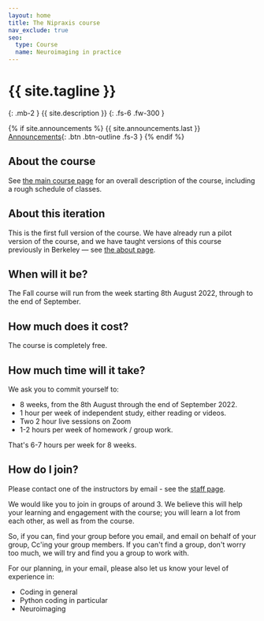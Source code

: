 ```yaml
---
layout: home
title: The Nipraxis course
nav_exclude: true
seo:
  type: Course
  name: Neuroimaging in practice
---
```


# {{ site.tagline }}
{: .mb-2 }
{{ site.description }}
{: .fs-6 .fw-300 }

{% if site.announcements %}
{{ site.announcements.last }}
[Announcements](announcements.md){: .btn .btn-outline .fs-3 }
{% endif %}

## About the course

See [the main course page](https://nipraxis.org) for an overall description of
the course, including a rough schedule of classes.

## About this iteration

This is the first full version of the course.  We have already run a pilot
version of the course, and we have taught versions of this course previously
in Berkeley — see [the about page](about#resources).

## When will it be?

The Fall course will run from the week starting 8th August 2022, through to the end of September.

## How much does it cost?

The course is completely free.

## How much time will it take?

We ask you to commit yourself to:

* 8 weeks, from the 8th August through the end of September 2022.
* 1 hour per week of independent study, either reading or videos.
* Two 2 hour live sessions on Zoom
* 1-2 hours per week of homework / group work.

That's 6-7 hours per week for 8 weeks.

## How do I join?

Please contact one of the instructors by email - see the [staff page](staff).

We would like you to join in groups of around 3.  We believe this will help
your learning and engagement with the course; you will learn a lot from each
other, as well as from the course.

So, if you can, find your group before you email, and email on behalf of your
group, Cc'ing your group members.  If you can't find a group, don't worry too
much, we will try and find you a group to work with.

For our planning, in your email, please also let us know your level of experience in:

* Coding in general
* Python coding in particular
* Neuroimaging
